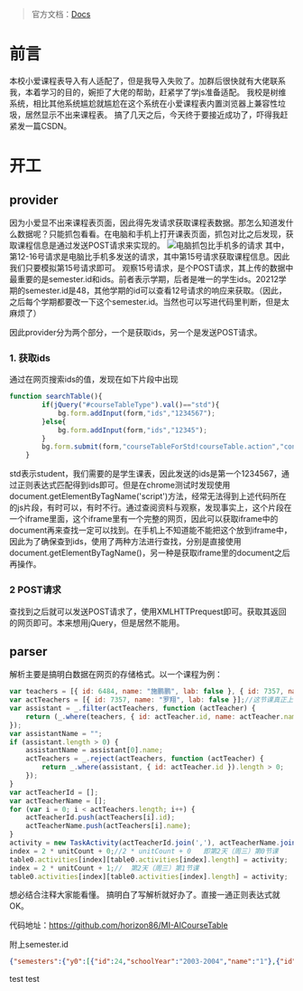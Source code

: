 > 官方文档：[Docs](https://ldtu0m3md0.feishu.cn/docs/doccnhZPl8KnswEthRXUz8ivnhb "开发文档")
# 前言
本校小爱课程表导入有人适配了，但是我导入失败了。加群后很快就有大佬联系我，本着学习的目的，婉拒了大佬的帮助，赶紧学了学js准备适配。
我校是树维系统，相比其他系统尴尬就尴尬在这个系统在小爱课程表内置浏览器上兼容性垃圾，居然显示不出来课程表。
搞了几天之后，今天终于要接近成功了，吓得我赶紧发一篇CSDN。
# 开工
## provider
因为小爱显不出来课程表页面，因此得先发请求获取课程表数据。那怎么知道发什么数据呢？只能抓包看看。在电脑和手机上打开课表页面，抓包对比之后发现，获取课程信息是通过发送POST请求来实现的。
![电脑抓包比手机多的请求](https://img-blog.csdnimg.cn/20210321142554572.png)
其中，第12-16号请求是电脑比手机多发送的请求，其中第15号请求获取课程信息。因此我们只要模拟第15号请求即可。
观察15号请求，是个POST请求，其上传的数据中最重要的是semester.id和ids。前者表示学期，后者是唯一的学生ids。20212学期的semester.id是48，其他学期的id可以查看12号请求的响应来获取。（因此，之后每个学期都要改一下这个semester.id。当然也可以写进代码里判断，但是太麻烦了）

因此provider分为两个部分，一个是获取ids，另一个是发送POST请求。
### 1. 获取ids
通过在网页搜索ids的值，发现在如下片段中出现
```js
function searchTable(){
   		if(jQuery("#courseTableType").val()=="std"){
   			bg.form.addInput(form,"ids","1234567");
   		}else{
   			bg.form.addInput(form,"ids","12345");
   		}
       	bg.form.submit(form,"courseTableForStd!courseTable.action","contentDiv");
   	}
```
   std表示student，我们需要的是学生课表，因此发送的ids是第一个1234567，通过正则表达式匹配得到ids即可。但是在chrome测试时发现使用document.getElementByTagName('script')方法，经常无法得到上述代码所在的js片段，有时可以，有时不行。通过查阅资料与观察，发现事实上，这个片段在一个iframe里面，这个iframe里有一个完整的网页，因此可以获取iframe中的document再来查找一定可以找到。在手机上不知道能不能把这个放到iframe中，因此为了确保查到ids，使用了两种方法进行查找，分别是直接使用document.getElementByTagName()，另一种是获取iframe里的document之后再操作。
### 2 POST请求

查找到之后就可以发送POST请求了，使用XMLHTTPrequest即可。获取其返回的网页即可。本来想用jQuery，但是居然不能用。

## parser
解析主要是搞明白数据在网页的存储格式。以一个课程为例：

```javascript
var teachers = [{ id: 6484, name: "施鹏鹏", lab: false }, { id: 7357, name: "罗翔", lab: false }];//本课程所有老师
var actTeachers = [{ id: 7357, name: "罗翔", lab: false }];//这节课真正上课的老师
var assistant = _.filter(actTeachers, function (actTeacher) {
    return (_.where(teachers, { id: actTeacher.id, name: actTeacher.name, lab: actTeacher.lab }).length == 0) && (actTeacher.lab == true);
});
var assistantName = "";
if (assistant.length > 0) {
    assistantName = assistant[0].name;
    actTeachers = _.reject(actTeachers, function (actTeacher) {
        return _.where(assistant, { id: actTeacher.id }).length > 0;
    });
}
var actTeacherId = [];
var actTeacherName = [];
for (var i = 0; i < actTeachers.length; i++) {
    actTeacherId.push(actTeachers[i].id);
    actTeacherName.push(actTeachers[i].name);
}
activity = new TaskActivity(actTeacherId.join(','), actTeacherName.join(','), "13015(02365)", "网络营销", "8866", "新浪总部335", "00000111100000000000000000000000000000000000000000000", null, "", assistantName, "", "", "");//这里包含了课程名字和上课地址，后面的53个01字符串表示该周开课否（示例表示4-8周开课）
index = 2 * unitCount + 0;//2 * unitCount + 0   即第2天（周三）第0节课
table0.activities[index][table0.activities[index].length] = activity;
index = 2 * unitCount + 1;//  第2天（周三）第1节课
table0.activities[index][table0.activities[index].length] = activity;
```
想必结合注释大家能看懂。
搞明白了写解析就好办了。直接一通正则表达式就OK。

代码地址：<https://github.com/horizon86/MI-AICourseTable>

附上semester.id
```json
{"semesters":{"y0":[{"id":24,"schoolYear":"2003-2004","name":"1"},{"id":15,"schoolYear":"2003-2004","name":"2"}],"y1":[{"id":32,"schoolYear":"2004-2005","name":"1"},{"id":16,"schoolYear":"2004-2005","name":"2"}],"y2":[{"id":33,"schoolYear":"2005-2006","name":"1"},{"id":17,"schoolYear":"2005-2006","name":"2"}],"y3":[{"id":34,"schoolYear":"2006-2007","name":"1"},{"id":18,"schoolYear":"2006-2007","name":"2"}],"y4":[{"id":35,"schoolYear":"2007-2008","name":"1"},{"id":19,"schoolYear":"2007-2008","name":"2"}],"y5":[{"id":36,"schoolYear":"2008-2009","name":"1"},{"id":20,"schoolYear":"2008-2009","name":"2"}],"y6":[{"id":37,"schoolYear":"2009-2010","name":"1"},{"id":21,"schoolYear":"2009-2010","name":"2"}],"y7":[{"id":3,"schoolYear":"2010-2011","name":"1"},{"id":22,"schoolYear":"2010-2011","name":"2"}],"y8":[{"id":4,"schoolYear":"2011-2012","name":"1"},{"id":23,"schoolYear":"2011-2012","name":"2"}],"y9":[{"id":5,"schoolYear":"2012-2013","name":"1"},{"id":25,"schoolYear":"2012-2013","name":"2"}],"y10":[{"id":6,"schoolYear":"2013-2014","name":"1"},{"id":26,"schoolYear":"2013-2014","name":"2"}],"y11":[{"id":7,"schoolYear":"2014-2015","name":"1"},{"id":2,"schoolYear":"2014-2015","name":"2"}],"y12":[{"id":8,"schoolYear":"2015-2016","name":"1"},{"id":27,"schoolYear":"2015-2016","name":"2"}],"y13":[{"id":9,"schoolYear":"2016-2017","name":"1"},{"id":28,"schoolYear":"2016-2017","name":"2"}],"y14":[{"id":10,"schoolYear":"2017-2018","name":"1"},{"id":29,"schoolYear":"2017-2018","name":"2"}],"y15":[{"id":11,"schoolYear":"2018-2019","name":"1"},{"id":30,"schoolYear":"2018-2019","name":"2"}],"y16":[{"id":12,"schoolYear":"2019-2020","name":"1"},{"id":31,"schoolYear":"2019-2020","name":"2"}],"y17":[{"id":47,"schoolYear":"2020-2021","name":"1"},{"id":48,"schoolYear":"2020-2021","name":"2"}],"y18":[{"id":74,"schoolYear":"2021-2022","name":"1"},{"id":75,"schoolYear":"2021-2022","name":"2"}],"y19":[{"id":76,"schoolYear":"2022-2023","name":"1"},{"id":77,"schoolYear":"2022-2023","name":"2"}],"y20":[{"id":94,"schoolYear":"2023-2024","name":"1"},{"id":95,"schoolYear":"2023-2024","name":"2"}],"y21":[{"id":114,"schoolYear":"2024-2025","name":"1"},{"id":115,"schoolYear":"2024-2025","name":"2"}],"y22":[{"id":116,"schoolYear":"2025-2026","name":"1"},{"id":117,"schoolYear":"2025-2026","name":"2"}]}}
```

test
test